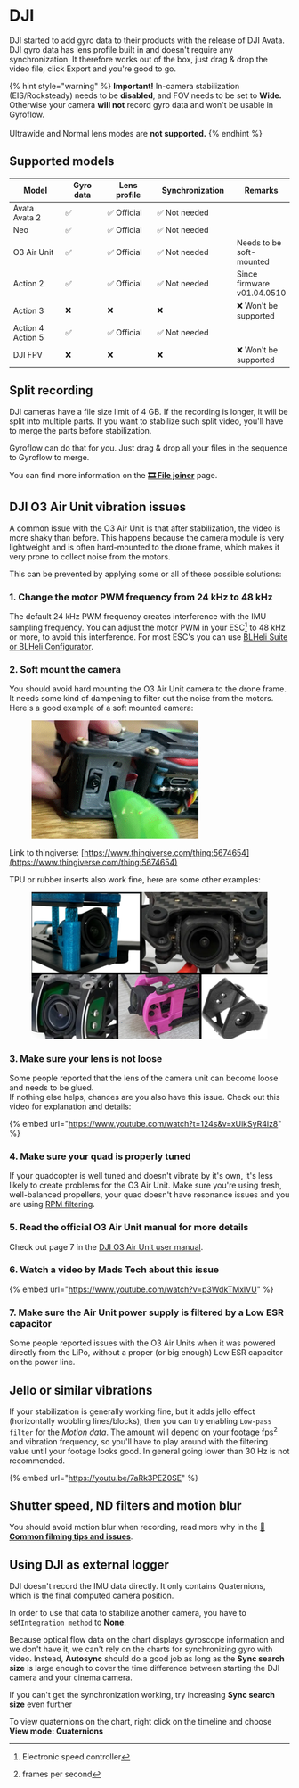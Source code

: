 # DJI

DJI started to add gyro data to their products with the release of DJI Avata. DJI gyro data has lens profile built in and doesn't require any synchronization. It therefore works out of the box, just drag & drop the video file, click Export and you're good to go.

{% hint style="warning" %}
**Important!** In-camera stabilization (EIS/Rocksteady) needs to be **disabled**, and FOV needs to be set to **Wide.** Otherwise your camera **will not** record gyro data and won't be usable in Gyroflow.\
\
Ultrawide and Normal lens modes are **not supported.**
{% endhint %}

## Supported models

<table><thead><tr><th width="142">Model</th><th width="111">Gyro data</th><th width="124">Lens profile</th><th width="159">Synchronization</th><th>Remarks</th></tr></thead><tbody><tr><td>Avata<br>Avata 2</td><td>✅ </td><td>✅ Official</td><td>✅ Not needed</td><td></td></tr><tr><td>Neo</td><td>✅ </td><td>✅ Official</td><td>✅ Not needed</td><td></td></tr><tr><td>O3 Air Unit</td><td>✅ </td><td>✅ Official</td><td>✅ Not needed</td><td>Needs to be soft-mounted</td></tr><tr><td>Action 2</td><td>✅ </td><td>✅ Official</td><td>✅ Not needed</td><td>Since firmware v01.04.0510</td></tr><tr><td>Action 3</td><td>❌</td><td>❌</td><td>❌</td><td>❌ Won't be supported</td></tr><tr><td>Action 4<br>Action 5</td><td>✅ </td><td>✅ Official</td><td>✅ Not needed</td><td></td></tr><tr><td>DJI FPV</td><td>❌</td><td>❌</td><td>❌</td><td>❌ Won't be supported</td></tr></tbody></table>

## Split recording

DJI cameras have a file size limit of 4 GB. If the recording is longer, it will be split into multiple parts. If you want to stabilize such split video, you'll have to merge the parts before stabilization.

Gyroflow can do that for you. Just drag & drop all your files in the sequence to Gyroflow to merge.

You can find more information on the [**🎞 File joiner**](../file-joiner.md) page.

## DJI O3 Air Unit vibration issues

A common issue with the O3 Air Unit is that after stabilization, the video is more shaky than before. This happens because the camera module is very lightweight and is often hard-mounted to the drone frame, which makes it very prone to collect noise from the motors.

This can be prevented by applying some or all of these possible solutions:

### 1. Change the motor PWM frequency from 24 kHz to 48 kHz

The default 24 kHz PWM frequency creates interference with the IMU sampling frequency. You can adjust the motor PWM in your ESC[^1] to 48 kHz or more, to avoid this interference. For most ESC's you can use [BLHeli Suite or BLHeli Configurator](http://www.multirotorguide.com/guide/blheli-suite-and-blheli-configurator-how-to-download-install-use-blhelisuite/).

### 2. Soft mount the camera

You should avoid hard mounting the O3 Air Unit camera to the drone frame. It needs some kind of dampening to filter out the noise from the motors. Here's a good example of a soft mounted camera:

<figure><img src="../../.gitbook/assets/o3_good_mount.gif" alt=""><figcaption></figcaption></figure>

Link to thingiverse: [https://www.thingiverse.com/thing:5674654](https://www.thingiverse.com/thing:5674654)

TPU or rubber inserts also work fine, here are some other examples:

<figure><img src="../../.gitbook/assets/o3_other_mounts.png" alt=""><figcaption></figcaption></figure>

### 3. Make sure your lens is not loose

Some people reported that the lens of the camera unit can become loose and needs to be glued.\
If nothing else helps, chances are you also have this issue. Check out this video for explanation and details:

{% embed url="https://www.youtube.com/watch?t=124s&v=xUikSyR4iz8" %}

### 4. Make sure your quad is properly tuned

If your quadcopter is well tuned and doesn't vibrate by it's own, it's less likely to create problems for the O3 Air Unit. Make sure you're using fresh, well-balanced propellers, your quad doesn't have resonance issues and you are using [RPM filtering](https://oscarliang.com/rpm-filter/).&#x20;

### 5. Read the official O3 Air Unit manual for more details

Check out page 7 in the [DJI O3 Air Unit user manual](https://dl.djicdn.com/downloads/DJI\_O3\_Air\_Unit/20221123/DJI\_O3\_Air\_Unit\_User\_Manual\_v1.0\_EN.pdf).

### 6. Watch a video by Mads Tech about this issue

{% embed url="https://www.youtube.com/watch?v=p3WdkTMxlVU" %}

### 7. Make sure the Air Unit power supply is filtered by a Low ESR capacitor

Some people reported issues with the O3 Air Units when it was powered directly from the LiPo, without a proper (or big enough) Low ESR capacitor on the power line.&#x20;

## Jello or similar vibrations

If your stabilization is generally working fine, but it adds jello effect (horizontally wobbling lines/blocks), then you can try enabling `Low-pass filter` for the _Motion data_. The amount will depend on your footage fps[^2] and vibration frequency, so you'll have to play around with the filtering value until your footage looks good. In general going lower than 30 Hz is not recommended.

{% embed url="https://youtu.be/7aRk3PEZ0SE" %}

## Shutter speed, ND filters and motion blur

You should avoid motion blur when recording, read more why in the [📸 **Common filming tips and issues**](../common-filming-tips-and-issues.md).

## Using DJI as external logger

DJI doesn't record the IMU data directly. It only contains Quaternions, which is the final computed camera position.

In order to use that data to stabilize another camera, you have to set`Integration method` to **None**.

Because optical flow data on the chart displays gyroscope information and we don't have it, we can't rely on the charts for synchronizing gyro with video. Instead, **Autosync** should do a good job as long as the **Sync search size** is large enough to cover the time difference between starting the DJI camera and your cinema camera.&#x20;

If you can't get the synchronization working, try increasing **Sync search size** even further

To view quaternions on the chart, right click on the timeline and choose **View mode: Quaternions**



[^1]: Electronic speed controller

[^2]: frames per second
